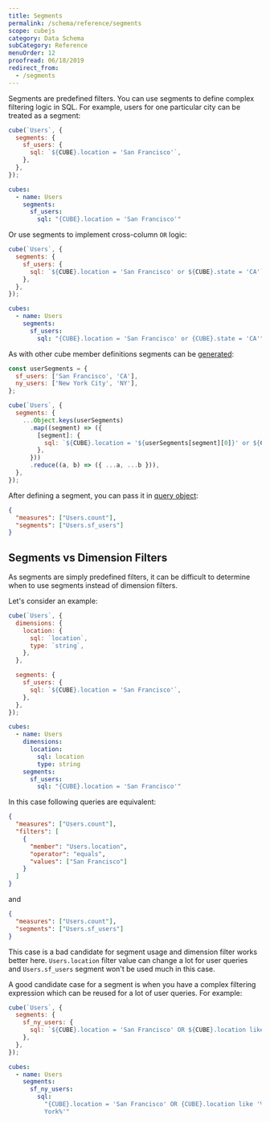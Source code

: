 ```yaml
---
title: Segments
permalink: /schema/reference/segments
scope: cubejs
category: Data Schema
subCategory: Reference
menuOrder: 12
proofread: 06/18/2019
redirect_from:
  - /segments
---
```


Segments are predefined filters. You can use segments to define complex
filtering logic in SQL. For example, users for one particular city can be
treated as a segment:

<CodeTabs>

```javascript
cube(`Users`, {
  segments: {
    sf_users: {
      sql: `${CUBE}.location = 'San Francisco'`,
    },
  },
});
```

```yaml
cubes:
  - name: Users
    segments:
      sf_users:
        sql: "{CUBE}.location = 'San Francisco'"
```

</CodeTabs>

Or use segments to implement cross-column `OR` logic:

<CodeTabs>

```javascript
cube(`Users`, {
  segments: {
    sf_users: {
      sql: `${CUBE}.location = 'San Francisco' or ${CUBE}.state = 'CA'`,
    },
  },
});
```

```yaml
cubes:
  - name: Users
    segments:
      sf_users:
        sql: "{CUBE}.location = 'San Francisco' or {CUBE}.state = 'CA'"
```

</CodeTabs>

As with other cube member definitions segments can be
[generated][ref-schema-gen]:

```javascript
const userSegments = {
  sf_users: ['San Francisco', 'CA'],
  ny_users: ['New York City', 'NY'],
};

cube(`Users`, {
  segments: {
    ...Object.keys(userSegments)
      .map((segment) => ({
        [segment]: {
          sql: `${CUBE}.location = '${userSegments[segment][0]}' or ${CUBE}.state = '${userSegments[segment][1]}'`,
        },
      }))
      .reduce((a, b) => ({ ...a, ...b })),
  },
});
```

After defining a segment, you can pass it in [query object][ref-backend-query]:

```json
{
  "measures": ["Users.count"],
  "segments": ["Users.sf_users"]
}
```

## Segments vs Dimension Filters

As segments are simply predefined filters, it can be difficult to determine when
to use segments instead of dimension filters.

Let's consider an example:

<CodeTabs>

```javascript
cube(`Users`, {
  dimensions: {
    location: {
      sql: `location`,
      type: `string`,
    },
  },

  segments: {
    sf_users: {
      sql: `${CUBE}.location = 'San Francisco'`,
    },
  },
});
```

```yaml
cubes:
  - name: Users
    dimensions:
      location:
        sql: location
        type: string
    segments:
      sf_users:
        sql: "{CUBE}.location = 'San Francisco'"
```

</CodeTabs>

In this case following queries are equivalent:

```json
{
  "measures": ["Users.count"],
  "filters": [
    {
      "member": "Users.location",
      "operator": "equals",
      "values": ["San Francisco"]
    }
  ]
}
```

and

```json
{
  "measures": ["Users.count"],
  "segments": ["Users.sf_users"]
}
```

This case is a bad candidate for segment usage and dimension filter works better
here. `Users.location` filter value can change a lot for user queries and
`Users.sf_users` segment won't be used much in this case.

A good candidate case for a segment is when you have a complex filtering
expression which can be reused for a lot of user queries. For example:

<CodeTabs>

```javascript
cube(`Users`, {
  segments: {
    sf_ny_users: {
      sql: `${CUBE}.location = 'San Francisco' OR ${CUBE}.location like '%New York%'`,
    },
  },
});
```

```yaml
cubes:
  - name: Users
    segments:
      sf_ny_users:
        sql:
          "{CUBE}.location = 'San Francisco' OR {CUBE}.location like '%New
          York%'"
```

</CodeTabs>

[ref-backend-query]: /query-format
[ref-schema-gen]: /recipes/schema-generation
